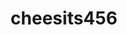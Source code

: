 ---
title: cheesits456
github: https://github.com/cheesits456
mode: dark
transition: 1s
score: 70.9
archetype:
- Descriptive
---